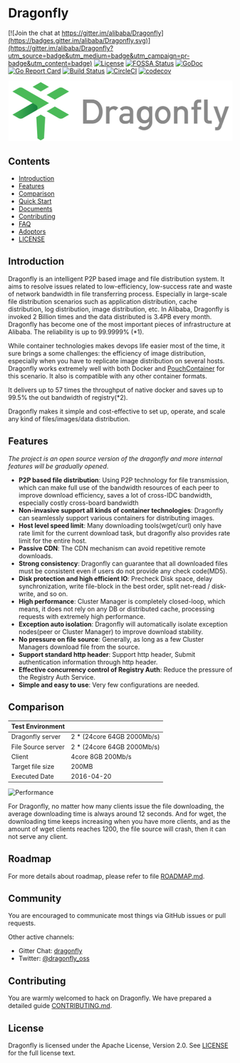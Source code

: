 # Dragonfly

[![Join the chat at https://gitter.im/alibaba/Dragonfly](https://badges.gitter.im/alibaba/Dragonfly.svg)](https://gitter.im/alibaba/Dragonfly?utm_source=badge&utm_medium=badge&utm_campaign=pr-badge&utm_content=badge)
[![License](https://img.shields.io/badge/license-Apache%202-brightgreen.svg)](https://github.com/dragonflyoss/Dragonfly/blob/master/LICENSE)
[![FOSSA Status](https://app.fossa.io/api/projects/git%2Bgithub.com%2Fdragonflyoss%2FDragonfly.svg?type=shield)](https://app.fossa.io/projects/git%2Bgithub.com%2Fdragonflyoss%2FDragonfly?ref=badge_shield)
[![GoDoc](https://godoc.org/github.com/dragonflyoss/Dragonfly?status.svg)](https://godoc.org/github.com/dragonflyoss/Dragonfly)
[![Go Report Card](https://goreportcard.com/badge/github.com/dragonflyoss/Dragonfly)](https://goreportcard.com/report/github.com/dragonflyoss/Dragonfly)
[![Build Status](https://travis-ci.org/dragonflyoss/Dragonfly.svg?branch=master)](https://travis-ci.org/dragonflyoss/Dragonfly)
[![CircleCI](https://circleci.com/gh/dragonflyoss/Dragonfly.svg?style=svg)](https://circleci.com/gh/dragonflyoss/Dragonfly)
[![codecov](https://codecov.io/gh/dragonflyoss/Dragonfly/branch/master/graph/badge.svg)](https://codecov.io/gh/dragonflyoss/Dragonfly)

![Dragonfly](docs/images/logo/dragonfly-linear.png)

## Contents

- [Introduction](#introduction)
- [Features](#features)
- [Comparison](#comparison)
- [Quick Start](./docs/quick_start/README.md)
- [Documents](https://d7y.io/en-us/docs/overview/what_is_dragonfly.html)
- [Contributing](CONTRIBUTING.md)
- [FAQ](FAQ.md)
- [Adoptors](./docs/README.md#who-has-adopted-dragonfly)
- [LICENSE](LICENSE)

## Introduction

Dragonfly is an intelligent P2P based image and file distribution system. It aims to resolve issues related to low-efficiency, low-success rate and waste of network bandwidth in file transferring process. Especially in large-scale file distribution scenarios such as application distribution, cache distribution, log distribution, image distribution, etc.
In Alibaba, Dragonfly is invoked 2 Billion times and the data distributed is 3.4PB every month. Dragonfly has become one of the most important pieces of infrastructure at Alibaba. The reliability is up to 99.9999% (*1).

While container technologies makes devops life easier most of the time, it sure brings a some challenges: the efficiency of image distribution, especially when you have to replicate image distribution on several hosts. Dragonfly works extremely well with both Docker and [PouchContainer](https://github.com/alibaba/pouch) for this scenario. It also is compatible with any other container formats.

It delivers up to 57 times the throughput of native docker and saves up to 99.5% the out bandwidth of registry(*2).

Dragonfly makes it simple and cost-effective to set up, operate, and scale any kind of files/images/data distribution.

## Features

*The project is an open source version of the dragonfly and more internal features will be gradually opened*.

- **P2P based file distribution**: Using P2P technology for file transmission, which can make full use of the bandwidth resources of each peer to improve download efficiency,  saves a lot of cross-IDC bandwidth, especially costly cross-board bandwidth
- **Non-invasive support all kinds of container technologies**: Dragonfly can seamlessly support various containers for distributing images.
- **Host level speed limit**: Many downloading tools(wget/curl) only have rate limit for the current download task, but dragonfly also provides rate limit for the entire host.
- **Passive CDN**: The CDN mechanism can avoid repetitive remote downloads.
- **Strong consistency**: Dragonfly can guarantee that all downloaded files must be consistent even if users do not provide any check code(MD5).
- **Disk protection and high efficient IO**: Precheck Disk space, delay synchronization, write file-block in the best order, split net-read / disk-write, and so on.
- **High performance**: Cluster Manager is completely closed-loop, which means, it does not rely on any DB or distributed cache, processing requests with extremely high performance.
- **Exception auto isolation**: Dragonfly will automatically isolate exception nodes(peer or Cluster Manager) to improve download stability.
- **No pressure on file source**: Generally, as long as a few Cluster Managers download file from the source.
- **Support standard http header**: Support http header, Submit authentication information through http header.
- **Effective concurrency control of Registry Auth**: Reduce the pressure of the Registry Auth Service.
- **Simple and easy to use**: Very few configurations are needed.

## Comparison

|Test Environment ||
|--------------------|-------------------|
|Dragonfly server|2 * (24core 64GB 2000Mb/s)|
|File Source server|2 * (24core 64GB 2000Mb/s)|
|Client|4core 8GB 200Mb/s|
|Target file size|200MB|
|Executed Date|2016-04-20|

![Performance](docs/images/performance.png)

For Dragonfly, no matter how many clients issue the file downloading, the average downloading time is always around 12 seconds.
And for wget, the downloading time keeps increasing when you have more clients, and as the amount of wget clients reaches 1200, the file source will crash, then it can not serve any client.

## Roadmap

For more details about roadmap, please refer to file [ROADMAP.md](ROADMAP.md).

## Community

You are encouraged to communicate most things via GitHub issues or pull requests.

Other active channels:

- Gitter Chat: [dragonfly](https://gitter.im/alibaba/Dragonfly)
- Twitter: [@dragonfly_oss](https://twitter.com/dragonfly_oss)

## Contributing

You are warmly welcomed to hack on Dragonfly. We have prepared a detailed guide [CONTRIBUTING.md](CONTRIBUTING.md).

## License

Dragonfly is licensed under the Apache License, Version 2.0. See [LICENSE](LICENSE) for the full license text.
